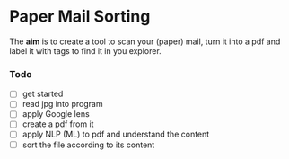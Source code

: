 # Paper Mail Sorting
The **aim** is to create a tool to scan your (paper) mail, turn it into a pdf and label it with tags to find it in you explorer.
### Todo
- [ ] get started
- [ ] read jpg into program
- [ ] apply Google lens
- [ ] create a pdf from it
- [ ] apply NLP (ML) to pdf and understand the content
- [ ] sort the file according to its content

<!--stackedit_data:
eyJoaXN0b3J5IjpbMTY5NDM4MTI0XX0=
-->